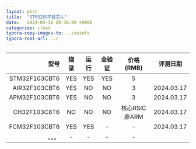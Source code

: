 ```yaml
---
layout: post
title:  "STM32的平替芯片"
date:   2024-04-18 20:36:00 +0800
categories: cloud
typora-copy-images-to: ../assets
typora-root-url: ../
---
```


| 型号 | 烧录 | 运行 | 全验证 | 价格(RMB) | 评测日期 |
| ---: | :----: | :----: | :----: | :----: | :----: |
|  STM32F103CBT6  | YES | YES | YES | 5 |
|  AIR32F103CBT6  | YES | NO  | NO  | 3 | 2024.03.17 |
|  APM32F103CBT6  | YES | NO  | NO  | 3 | 2024.03.17 |
|  CH32F103C8T6   | NO  | NO  | NO  | 核心RSIC非ARM | 2024.03.17 |
|  FCM32F103CBT6  | YES | YES | -   | - | 2024.03.17 |
|  。。。  | - | - | - | - |

